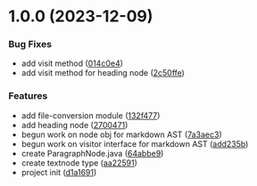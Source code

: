 # 1.0.0 (2023-12-09)


### Bug Fixes

* add visit method ([014c0e4](https://github.com/notzune/zmBook/commit/014c0e4c6ab954d3235a52afac3f3651692f0512))
* add visit method for heading node ([2c50ffe](https://github.com/notzune/zmBook/commit/2c50ffe35cdf1b6019a42d7405cbae5290642fc0))


### Features

* add file-conversion module ([132f477](https://github.com/notzune/zmBook/commit/132f477344dd2516604f96e8ccfad7f241be7cc0))
* add heading node ([2700471](https://github.com/notzune/zmBook/commit/270047199354286b44b074199a58f64d749187f3))
* begun work on node obj for markdown AST ([7a3aec3](https://github.com/notzune/zmBook/commit/7a3aec39af340f35d2d4894fce7e9bbe8f8f7c57))
* begun work on visitor interface for markdown AST ([add235b](https://github.com/notzune/zmBook/commit/add235b0161c54946cfdcd48be04261573d599c4))
* create ParagraphNode.java ([64abbe9](https://github.com/notzune/zmBook/commit/64abbe9d6b4cab9287ee71fa66731dc4e6ed0c51))
* create textnode type ([aa22591](https://github.com/notzune/zmBook/commit/aa22591b73846b4245d2c4144352aa8192e5b0d0))
* project init ([d1a1691](https://github.com/notzune/zmBook/commit/d1a169114f8330065cc52d362128d9eca412fdb4))
